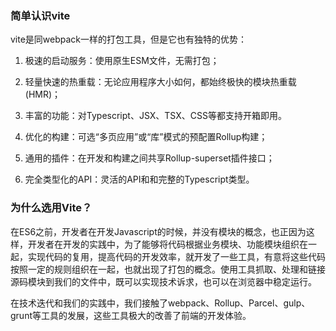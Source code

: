 ### 简单认识vite

vite是同webpack一样的打包工具，但是它也有独特的优势：

1. 极速的启动服务：使用原生ESM文件，无需打包；

2. 轻量快速的热重载：无论应用程序大小如何，都始终极快的模块热重载(HMR)；

3. 丰富的功能：对Typescript、JSX、TSX、CSS等都支持开箱即用。

4. 优化的构建：可选“多页应用”或“库”模式的预配置Rollup构建；

5. 通用的插件：在开发和构建之间共享Rollup-superset插件接口；

6. 完全类型化的API：灵活的API和和完整的Typescript类型。

### 为什么选用Vite？

在ES6之前，开发者在开发Javascript的时候，并没有模块的概念，也正因为这样，开发者在开发的实践中，为了能够将代码根据业务模块、功能模块组织在一起，实现代码的复用，提高代码的开发效率，就开发了一些工具，有意将这些代码按照一定的规则组织在一起，也就出现了打包的概念。使用工具抓取、处理和链接源码模块到我们的文件中，既可以实现技术诉求，也可以在浏览器中稳定运行。

在技术迭代和我们的实践中，我们接触了webpack、Rollup、Parcel、gulp、grunt等工具的发展，这些工具极大的改善了前端的开发体验。
